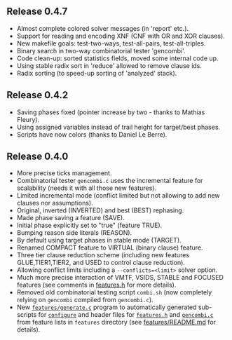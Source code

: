 Release 0.4.7
-------------

- Almost complete colored solver messages (in 'report' etc.).
- Support for reading and encoding XNF (CNF with OR and XOR clauses).
- New makefile goals: test-two-ways, test-all-pairs, test-all-triples.
- Binary search in two-way combinatorial tester 'gencombi'.
- Code clean-up: sorted statistics fields, moved some internal code up.
- Using stable radix sort in 'reduce' allowed to remove clause ids.
- Radix sorting (to speed-up sorting of 'analyzed' stack).

Release 0.4.2
-------------

- Saving phases fixed (pointer increase by two - thanks to Mathias Fleury).
- Using assigned variables instead of trail height for target/best phases.
- Scripts have now colors (thanks to Daniel Le Berre).

Release 0.4.0
-------------

- More precise ticks management.
- Combinatorial tester `gencombi.c` uses the incremental feature for
  scalability (needs it with all those new features).
- Limited incremental mode (conflict limited but not allowing to add new
  clauses nor assumptions).
- Original, inverted (INVERTED) and best (BEST) rephasing.
- Made phase saving a feature (SAVE).
- Initial phase explicitly set to "true" (feature TRUE).
- Bumping reason side literals (REASON).
- By default using target phases in stable mode (TARGET).
- Renamed COMPACT feature to VIRTUAL (binary clause) feature.
- Three tier clause reduction scheme (including new features
  GLUE,TIER1,TIER2, and USED to control clause reduction).
- Allowing conflict limits including a `--conflicts=<limit>` solver option.
- Much more precise interaction of VMTF, VSIDS, STABLE and FOCUSED features
  (see comments in [features.h](features.h) for more details).
- Removed old combinatorial testing script `combi.sh` (now completely relying on
  `gencombi` compiled from `gencombi.c`).
- New [`features/generate.c`](features/generate.c) program to automatically
  generated sub-scripts for [`configure`](configure) and header files for
  [`features.h`](features.h) and [`gencombi.c`](gencombi.c) from feature
  lists in `features` directory (see
  [features/README.md](features/README.md) for details).
